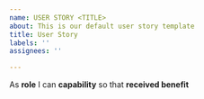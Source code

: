 ```yaml
---
name: USER STORY <TITLE>
about: This is our default user story template
title: User Story
labels: ''
assignees: ''

---
```


As **role** I can **capability** so that **received benefit**
